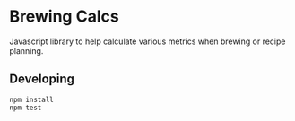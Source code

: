 Brewing Calcs
=============

Javascript library to help calculate various metrics when brewing or recipe planning.

## Developing

```
npm install
npm test
```
